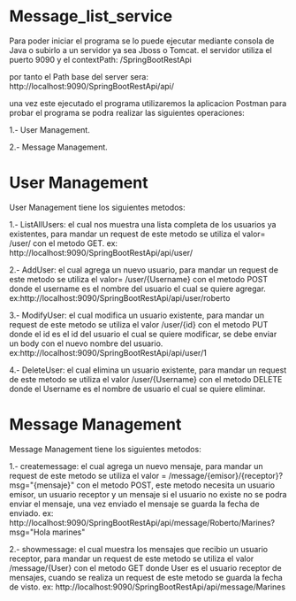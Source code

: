 # Message_list_service

Para poder iniciar el programa se lo puede ejecutar mediante consola de Java o subirlo a un servidor ya sea Jboss o Tomcat.
el servidor utiliza el puerto 9090 y el contextPath: /SpringBootRestApi

por tanto el Path base del server sera: http://localhost:9090/SpringBootRestApi/api/

una vez este ejecutado el programa utilizaremos la aplicacion Postman para probar el programa se podra realizar las siguientes operaciones:

1.- User Management.

2.- Message Management.

# User Management

User Management tiene los siguientes metodos:

1.- ListAllUsers: el cual nos muestra una lista completa de los usuarios ya existentes, para mandar un request de este metodo se utiliza el valor= /user/ con el metodo GET. ex: http://localhost:9090/SpringBootRestApi/api/user/ 

2.- AddUser: el cual agrega un nuevo usuario, para mandar un request de este metodo se utiliza el valor= /user/{Username} con el metodo POST donde el username es el nombre del usuario el cual se quiere agregar. ex:http://localhost:9090/SpringBootRestApi/api/user/roberto

3.- ModifyUser: el cual modifica un usuario existente, para mandar un request de este metodo se utiliza el valor /user/{id} con el metodo PUT donde el id es el id del usuario el cual se quiere modificar, se debe enviar un body con el nuevo nombre del usuario. ex:http://localhost:9090/SpringBootRestApi/api/user/1 

4.- DeleteUser: el cual elimina un usuario existente, para mandar un request de este metodo se utiliza el valor /user/{Username} con el metodo DELETE donde el Username es el nombre de usuario el cual se quiere eliminar.

# Message Management

Message Management tiene los siguientes metodos:

1.- createmessage: el cual agrega un nuevo mensaje, para mandar un request de este metodo se utiliza el valor = /message/{emisor}/{receptor}?msg="{mensaje}" con el metodo POST, este metodo necesita un usuario emisor, un usuario receptor y un mensaje si el usuario no existe no se podra enviar el mensaje, una vez enviado el mensaje se guarda la fecha de enviado. ex: http://localhost:9090/SpringBootRestApi/api/message/Roberto/Marines?msg="Hola marines"

2.- showmessage: el cual muestra los mensajes que recibio un usuario receptor, para mandar un request de este metodo se utiliza el valor /message/{User} con el metodo GET donde User es el usuario receptor de mensajes, cuando se realiza un request de este metodo se guarda la fecha de visto. ex: http://localhost:9090/SpringBootRestApi/api/message/Marines
